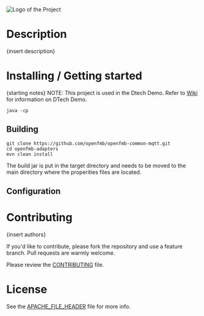 ![Logo of the Project](https://github.com/openfmb/dtech-demo-2016/blob/master/img/openfmb-tm-black_reduced_100.png)

# Description

{insert description}

# Installing / Getting started

{starting notes} NOTE: This project is used in the Dtech Demo.  Refer to [Wiki](https://github.com/openfmb/dtech-demo-2016/wiki) for information on DTech Demo. 

```shell
java -cp 
```

## Building

```shell
git clone https://github.com/openfmb/openfmb-common-mqtt.git
cd openfmb-adapters
mvn clean install
```
The build jar is put in the target directory and needs to be moved to the main directory where the properities files are located. 


## Configuration


# Contributing

{insert authors}

If you'd like to contribute, please fork the repository and use a feature
branch. Pull requests are warmly welcome.

Please review the [CONTRIBUTING](https://github.com/openfmb/openfmb-common-mqtt/blob/master/CONTRIBUTING.md) file. 

# License

See the [APACHE_FILE_HEADER](https://github.com/openfmb/openfmb-common-mqtt/blob/master/APACHE_FILE_HEADER) file for more info.

